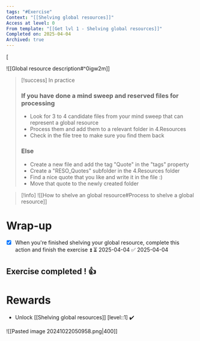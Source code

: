 ```yaml
---
tags: "#Exercise"
Context: "[[Shelving global resources]]"
Access at level: 0
From template: "[[Get lvl 1 - Shelving global resources]]"
Completed on: 2025-04-04
Archived: true
---
```

[

![[Global resource description#^0igw2m]]

> [!success] In practice
> ### If you have done a mind sweep and reserved files for processing 
> - Look for 3 to 4 candidate files from your mind sweep that can represent a global resource
> - Process them and add them to a relevant folder in 4.Resources
> - Check in the file tree to make sure you find them back
> ### Else
> - Create a new file and add the tag "Quote" in the "tags" property
> - Create a "RESO_Quotes" subfolder in the 4.Resources folder
> - Find a nice quote that you like and write it in the file :)
> - Move that quote to the newly created folder

> [!info]
> ![[How to shelve an global resource#Process to shelve a global resource]]

# Wrap-up

- [x] When you're finished shelving your global resource, complete this action and finish the exercise ⏫ ⏳ 2025-04-04 ✅ 2025-04-04

## Exercise completed ! 👍 

# Rewards

- Unlock [[Shelving global resources]] [level::1] ✔️

![[Pasted image 20241022050958.png|400]]

